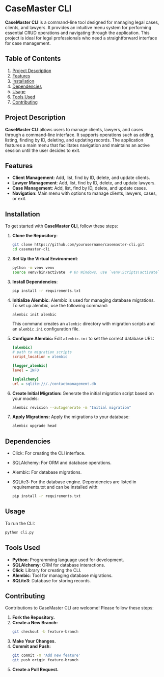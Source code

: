 # CaseMaster CLI

**CaseMaster CLI** is a command-line tool designed for managing legal cases, clients, and lawyers. It provides an intuitive menu system for performing essential CRUD operations and navigating through the application. This project is ideal for legal professionals who need a straightforward interface for case management.

## Table of Contents

1. [Project Description](#project-description)
2. [Features](#features)
3. [Installation](#installation)
4. [Dependencies](#dependencies)
5. [Usage](#usage)
6. [Tools Used](#tools-used)
7. [Contributing](#contributing)

## Project Description

**CaseMaster CLI** allows users to manage clients, lawyers, and cases through a command-line interface. It supports operations such as adding, listing, finding by ID, deleting, and updating records. The application features a main menu that facilitates navigation and maintains an active session until the user decides to exit.

## Features

- **Client Management**: Add, list, find by ID, delete, and update clients.
- **Lawyer Management**: Add, list, find by ID, delete, and update lawyers.
- **Case Management**: Add, list, find by ID, delete, and update cases.
- **Navigation**: Main menu with options to manage clients, lawyers, cases, or exit.

## Installation

To get started with **CaseMaster CLI**, follow these steps:

1. **Clone the Repository**:
   ```bash
   git clone https://github.com/yourusername/casemaster-cli.git
   cd casemaster-cli
   ```
2. **Set Up the Virtual Environment**:

   ```bash
   python -m venv venv
   source venv/bin/activate  # On Windows, use `venv\Scripts\activate`

   ```

3. **Install Dependencies**:

   ```bash
   pip install -r requirements.txt

   ```

4. **Initialize Alembic:**
   Alembic is used for managing database migrations. To set up alembic, use the following command:

   ```bash
   alembic init alembic
   ```

   This command creates an `alembic` directory with migration scripts and an `alembic.ini` configuration file.

5. **Configure Alembic:**
   Edit `alembic.ini` to set the correct database URL:

   ```ini
   [alembic]
   # path to migration scripts
   script_location = alembic

   [logger_alembic]
   level = INFO

   [sqlalchemy]
   url = sqlite:///./contactmanagement.db
   ```

6. **Create Initial Migration:**
   Generate the initial migration script based on your models:

   ```bash
   alembic revision --autogenerate -m "Initial migration"
   ```

7. **Apply Migrations:**
   Apply the migrations to your database:
   ```bash
   alembic upgrade head
   ```

## Dependencies

- Click: For creating the CLI interface.
- SQLAlchemy: For ORM and database operations.
- Alembic: For database migrations.
- SQLite3: For the database engine.
  Dependencies are listed in requirements.txt and can be installed with:

   ```bash
   pip install -r requirements.txt
   ```

## Usage

To run the CLI:

```bash
python cli.py
```

## Tools Used

- **Python**: Programming language used for development.
- **SQLAlchemy**: ORM for database interactions.
- **Click**: Library for creating the CLI.
- **Alembic**: Tool for managing database migrations.
- **SQLite3**: Database for storing records.

## Contributing

Contributions to CaseMaster CLI are welcome! Please follow these steps:

1. **Fork the Repository.**
2. **Create a New Branch:**
   ```bash
   git checkout -b feature-branch
   ```
3. **Make Your Changes.**
4. **Commit and Push:**
   ```bash
   git commit -m 'Add new feature'
   git push origin feature-branch
   ```
5. **Create a Pull Request.**


